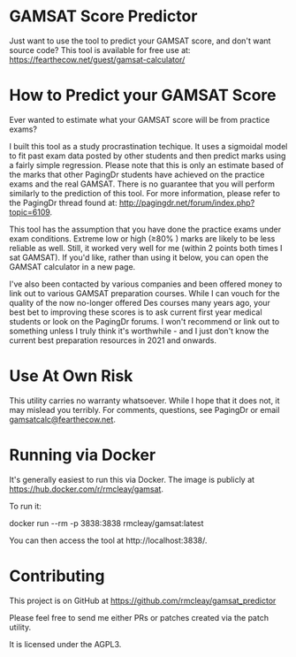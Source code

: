# GAMSAT Score Predictor

Just want to use the tool to predict your GAMSAT score, and don't want source
code? This tool is available for free use at: https://fearthecow.net/guest/gamsat-calculator/

# How to Predict your GAMSAT Score

Ever wanted to estimate what your GAMSAT score will be from practice exams?

I built this tool as a study procrastination techique. It uses a
sigmoidal model to fit past exam data posted by other students and then predict
marks using a fairly simple regression. Please note that this is only an
estimate based of the marks that other PagingDr students have achieved on the
practice exams and the real GAMSAT. There is no guarantee that you will perform
similarly to the prediction of this tool. For more information, please refer to
the PagingDr thread found at: http://pagingdr.net/forum/index.php?topic=6109.

This tool has the assumption that you have done the practice exams under exam
conditions. Extreme low or high (≥80% ) marks are likely to be less reliable as
well. Still, it worked very well for me (within 2 points both times I sat
GAMSAT). If you'd like, rather than using it below, you can open the GAMSAT
calculator in a new page.

I've also been contacted by various companies and been offered money to link out
to various GAMSAT preparation courses. While I can vouch for the quality of the
now no-longer offered Des courses many years ago, your best bet to improving
these scores is to ask current first year medical students or look on the
PagingDr forums. I won't recommend or link out to something unless I truly think
it's worthwhile - and I just don't know the current best preparation resources
in 2021 and onwards.

# Use At Own Risk

This utility carries no warranty whatsoever. While I hope that it does not, it
may mislead you terribly. For comments, questions, see PagingDr or email
gamsatcalc@fearthecow.net.

# Running via Docker

It's generally easiest to run this via Docker. The image is publicly at
https://hub.docker.com/r/rmcleay/gamsat.

To run it:

  docker run --rm -p 3838:3838 rmcleay/gamsat:latest

You can then access the tool at http://localhost:3838/.

# Contributing

This project is on GitHub at https://github.com/rmcleay/gamsat_predictor

Please feel free to send me either PRs or patches created via the patch
utility.

It is licensed under the AGPL3.
